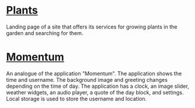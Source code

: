 # [Plants](aдрес "https://svetlanalashuk.github.io/rsschool-stage0-tasks/plants/")
Landing page of a site that offers its services for growing plants in the garden and searching for them.
# [Momentum](aдрес "https://svetlanalashuk.github.io/rsschool-stage0-tasks/momentum/")
An analogue of the application "Momentum". The application shows the time and username. The background image and greeting changes depending on the time of day. The application has a clock, an image slider, weather widgets, an audio player, a quote of the day block, and settings. Local storage is used to store the username and location.
